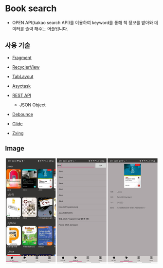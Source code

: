 # Book search

* OPEN API(kakao search API)를 이용하여 keyword를 통해 책 정보를 받아와 데이터를 출력 해주는 어플입니다.

## 사용 기술

* [Fragment](https://github.com/hyunho058/TIL/blob/master/AndroidTIL/Fragment.md)

* [RecyclerView](https://github.com/hyunho058/TIL/blob/master/AndroidTIL/RecyclerVIew.md)
* [TabLayout](https://github.com/hyunho058/TIL/blob/master/AndroidTIL/TabLayout.md)
* [Asyctask](https://github.com/hyunho058/TIL/blob/master/AndroidTIL/AsyncTask.md)
* [REST API](https://github.com/hyunho058/TIL/blob/master/AndroidTIL/REST_API.md)
  * JSON Object
* [Debounce](https://github.com/hyunho058/TIL/blob/master/AndroidTIL/Debounce.md)
* [Glide](https://github.com/hyunho058/TIL/blob/master/AndroidTIL/Glide.md)
* [Zxing](https://github.com/hyunho058/TIL/blob/master/AndroidTIL/Zxing.md)



## Image

![image-20200623082738747](README.assets/image-20200623082738747.png)